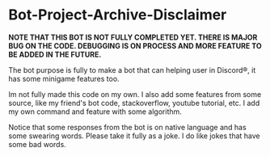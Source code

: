 # Bot-Project-Archive-Disclaimer

**NOTE THAT THIS BOT IS NOT FULLY COMPLETED YET. THERE IS MAJOR BUG ON THE CODE. DEBUGGING IS ON PROCESS AND MORE FEATURE TO BE ADDED IN THE FUTURE.**

The bot purpose is fully to make a bot that can helping user in Discord®, it has some minigame features too.

Im not fully made this code on my own. I also add some features from some source, like my friend's bot code, stackoverflow, youtube tutorial, etc. I add my own command and feature with some algorithm.

Notice that some responses from the bot is on native language and has some swearing words. Please take it fully as a joke. I do like jokes that have some bad words.
